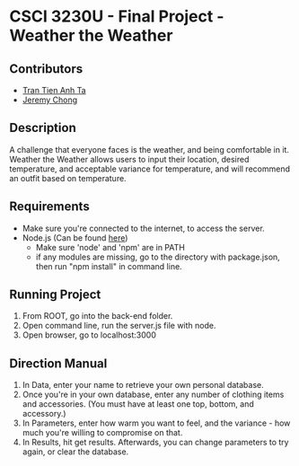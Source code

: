 # CSCI 3230U - Final Project - Weather the Weather
## Contributors
- [Tran Tien Anh Ta](https://github.com/ricosandard)
- [Jeremy Chong](https://github.com/jjchong77)

## Description
A challenge that everyone faces is the weather, and being comfortable in it. Weather the Weather allows users to input their location, desired temperature, and acceptable variance for temperature, and will recommend an outfit based on temperature.

## Requirements
- Make sure you're connected to the internet, to access the server.
- Node.js (Can be found [here](https://nodejs.org))
  - Make sure 'node' and 'npm' are in PATH
   - if any modules are missing, go to the directory with package.json, then run "npm install" in command line.

## Running Project
1. From ROOT, go into the back-end folder.
2. Open command line, run the server.js file with node.
3. Open browser, go to localhost:3000

## Direction Manual
1. In Data, enter your name to retrieve your own personal database.
2. Once you're in your own database, enter any number of clothing items and accessories. (You must have at least one top, bottom, and accessory.)
3. In Parameters, enter how warm you want to feel, and the variance - how much you're willing to compromise on that.
4. In Results, hit get results. Afterwards, you can change parameters to try again, or clear the database.
